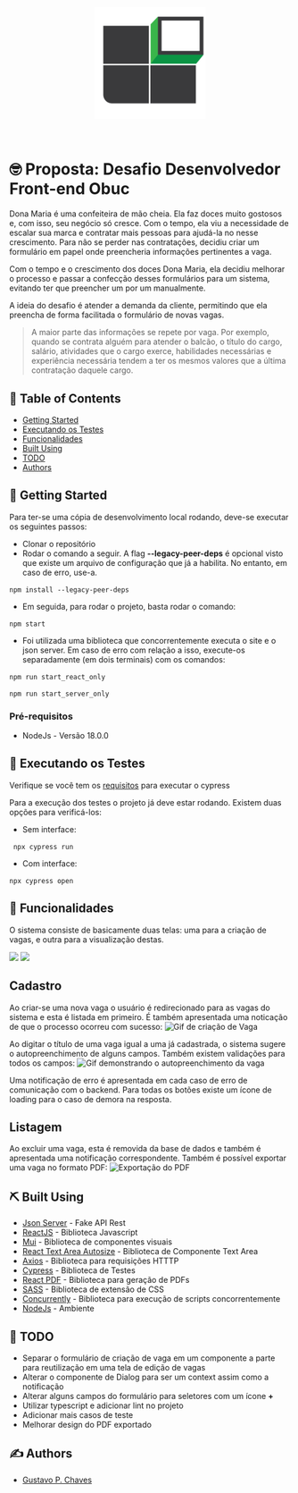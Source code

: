 <p align="center">
  <img src="src/assets/logoObuc.png" alt="drawing" style="width:200px;" />
</p>
<br>

# 🤓 Proposta: Desafio Desenvolvedor Front-end Obuc <a name = "about"></a>
Dona Maria é uma confeiteira de mão cheia. Ela faz doces muito gostosos e, com isso, seu negócio só cresce. Com o tempo, ela viu a necessidade de escalar sua marca e contratar mais pessoas para ajudá-la no nesse crescimento. Para não se perder nas contratações, decidiu criar um formulário em papel onde preencheria informações pertinentes a vaga.

Com o tempo e o crescimento dos doces Dona Maria, ela decidiu melhorar o processo e passar a confecção desses formulários para um sistema, evitando ter que preencher um por um manualmente.

A ideia do desafio é atender a demanda da cliente, permitindo que ela preencha de forma facilitada o formulário de novas vagas.

> A maior parte das informações se repete por vaga. Por exemplo, quando se contrata alguém para atender o balcão, o título do cargo, salário, atividades que o cargo exerce, habilidades necessárias e experiência necessária tendem a ter os mesmos valores que a última contratação daquele cargo.

## 📝 Table of Contents

- [Getting Started](#getting_started)
- [Executando os Testes](#tests)
- [Funcionalidades](#usage)
- [Built Using](#built_using)
- [TODO](#todo)
- [Authors](#authors)

## 🏁 Getting Started <a name = "getting_started"></a>

Para ter-se uma cópia de desenvolvimento local rodando, deve-se executar os seguintes passos:
 - Clonar o repositório
 - Rodar o comando a seguir. A flag **--legacy-peer-deps** é opcional visto que existe um arquivo de configuração que já a habilita. No entanto, em caso de erro, use-a.
 ```
 npm install --legacy-peer-deps
 ```
 - Em seguida, para rodar o projeto, basta rodar o comando:
  ```
 npm start
 ```
 - Foi utilizada uma biblioteca que concorrentemente executa o site e o json server. Em caso de erro com relação a isso, execute-os separadamente (em dois terminais) com os comandos:
 ```
 npm run start_react_only
 ```
  ```
 npm run start_server_only
 ```

### Pré-requisitos
- NodeJs - Versão 18.0.0

## 🔧 Executando os Testes <a name = "tests"></a>

Verifique se você tem os [requisitos](https://docs.cypress.io/guides/getting-started/installing-cypress) para executar o cypress

Para a execução dos testes o projeto já deve estar rodando. Existem duas opções para verificá-los:
 - Sem interface:
 ```
  npx cypress run
 ```
 - Com interface:
  ```
  npx cypress open
  ```

## 🎈 Funcionalidades <a name="usage"></a>

O sistema consiste de basicamente duas telas: uma para a criação de vagas, e outra para a visualização destas.
<p float="left">
  <img src="https://i.imgur.com/8qnE5SF.png" width="500" />
  <img src="https://i.imgur.com/xlxtbjQ.png" width="500" />
</p>

<h2> Cadastro </h2>

Ao criar-se uma nova vaga o usuário é redirecionado para as vagas do sistema e esta é listada em primeiro. É também apresentada uma noticação de que o processo ocorreu com sucesso:
![Gif de criação de Vaga](https://i.imgur.com/Dzrs4Ie.gif)

Ao digitar o título de uma vaga igual a uma já cadastrada, o sistema sugere o autopreenchimento de alguns campos. Também existem validações para todos os campos:
![Gif demonstrando o autopreenchimento da vaga](https://i.imgur.com/wZeZJmw.gif)

Uma notificação de erro é apresentada em cada caso de erro de comunicação com o backend. Para todas os botões existe um ícone de loading para o caso de demora na resposta.

<h2> Listagem </h2>

Ao excluir uma vaga, esta é removida da base de dados e também é apresentada uma notificação correspondente.
Também é possível exportar uma vaga no formato PDF:
![Exportação do PDF](https://i.imgur.com/EDGVjuk.gif)

## ⛏️ Built Using <a name = "built_using"></a>

- [Json Server](https://www.npmjs.com/package/json-server) - Fake API Rest
- [ReactJS](https://reactjs.org/) - Biblioteca Javascript
- [Mui](https://mui.com/) - Biblioteca de componentes visuais
- [React Text Area Autosize](https://www.npmjs.com/package/react-textarea-autosize) - Biblioteca de Componente Text Area
- [Axios](https://www.npmjs.com/package/axios) - Biblioteca para requisições HTTTP
- [Cypress](https://www.cypress.io/) - Biblioteca de Testes
- [React PDF](https://www.npmjs.com/package/@react-pdf/renderer) - Biblioteca para geração de PDFs
- [SASS](https://sass-lang.com/) - Biblioteca de extensão de CSS
- [Concurrently](https://www.npmjs.com/package/concurrently) - Biblioteca para execução de scripts concorrentemente
- [NodeJs](https://nodejs.org/en/) - Ambiente


## 🚧 TODO <a name = "todo"></a>
- Separar o formulário de criação de vaga em um componente a parte para reutilização em uma tela de edição de vagas
- Alterar o componente de Dialog para ser um context assim como a notificação
- Alterar alguns campos do formulário para seletores com um ícone **+**
- Utilizar typescript e adicionar lint no projeto
- Adicionar mais casos de teste
- Melhorar design do PDF exportado

## ✍️ Authors <a name = "authors"></a>
- [Gustavo P. Chaves](https://github.com/gustavo-oo)

